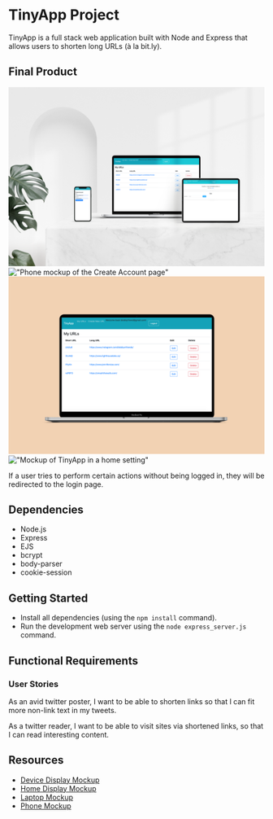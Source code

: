 # TinyApp Project

TinyApp is a full stack web application built with Node and Express that allows users to shorten long URLs (à la bit.ly).

## Final Product

!["Mockup of TinyApp across devices"](https://github.com/christylumm/tinyapp/blob/master/docs/device-display.png)
!["Phone mockup of the Create Account page"](https://github.com/christylumm/tinyapp/blob/master/docs/create-account.png)
!["Main URLs index on a laptop"](https://github.com/christylumm/tinyapp/blob/master/docs/urls-page.png)
!["Mockup of TinyApp in a home setting"](https://github.com/christylumm/tinyapp/blob/master/docs/home-display.png)

If a user tries to perform certain actions without being logged in, they will be redirected to the login page.

## Dependencies

- Node.js
- Express
- EJS
- bcrypt
- body-parser
- cookie-session

## Getting Started

- Install all dependencies (using the `npm install` command).
- Run the development web server using the `node express_server.js` command.

## Functional Requirements
### User Stories
As an avid twitter poster,
I want to be able to shorten links
so that I can fit more non-link text in my tweets.

As a twitter reader,
I want to be able to visit sites via shortened links,
so that I can read interesting content.


## Resources
- [Device Display Mockup](https://harmonaisvisual.com/freebies/digital-device-mockup-freebie-vol2)
- [Home Display Mockup](https://www.anthonyboyd.graphics/mockups/bezel-less-macbook-pro-in-living-room-mockup/)
- [Laptop Mockup](https://www.ls.graphics/free/free-macbook-pro-16-mockup?status=accepted&expires=1602196112&p_sid=15046&p_aid=52375&p_link=2485&p_tok=2cd98303-b5d9-45b2-82da-7300517b9aa3)
- [Phone Mockup](https://anagramdesign.graphics/produit/gold-iphone-11-mockup/)